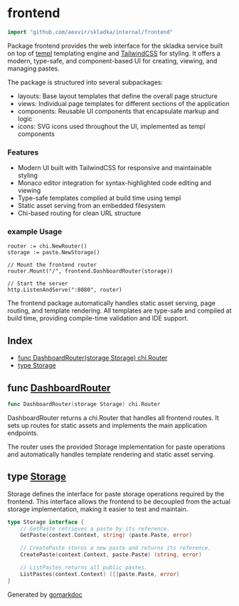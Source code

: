 <!-- Code generated by gomarkdoc. DO NOT EDIT -->

# frontend

```go
import "github.com/aexvir/skladka/internal/frontend"
```

Package frontend provides the web interface for the skladka service built on top of [templ](<https://github.com/a-h/templ>) templating engine and [TailwindCSS](<https://tailwindcss.com>) for styling. It offers a modern, type\-safe, and component\-based UI for creating, viewing, and managing pastes.

The package is structured into several subpackages:

- layouts: Base layout templates that define the overall page structure
- views: Individual page templates for different sections of the application
- components: Reusable UI components that encapsulate markup and logic
- icons: SVG icons used throughout the UI, implemented as templ components

### Features

- Modern UI built with TailwindCSS for responsive and maintainable styling
- Monaco editor integration for syntax\-highlighted code editing and viewing
- Type\-safe templates compiled at build time using templ
- Static asset serving from an embedded filesystem
- Chi\-based routing for clean URL structure

### example Usage

```
router := chi.NewRouter()
storage := paste.NewStorage()

// Mount the frontend router
router.Mount("/", frontend.DashboardRouter(storage))

// Start the server
http.ListenAndServe(":8080", router)
```

The frontend package automatically handles static asset serving, page routing, and template rendering. All templates are type\-safe and compiled at build time, providing compile\-time validation and IDE support.

## Index

- [func DashboardRouter\(storage Storage\) chi.Router](<#DashboardRouter>)
- [type Storage](<#Storage>)


<a name="DashboardRouter"></a>
## func [DashboardRouter](<https://github.com/aexvir/skladka/blob/master/internal/frontend/frontend.go#L41>)

```go
func DashboardRouter(storage Storage) chi.Router
```

DashboardRouter returns a chi.Router that handles all frontend routes. It sets up routes for static assets and implements the main application endpoints.

The router uses the provided Storage implementation for paste operations and automatically handles template rendering and static asset serving.

<a name="Storage"></a>
## type [Storage](<https://github.com/aexvir/skladka/blob/master/internal/frontend/frontend.go#L21-L30>)

Storage defines the interface for paste storage operations required by the frontend. This interface allows the frontend to be decoupled from the actual storage implementation, making it easier to test and maintain.

```go
type Storage interface {
    // GetPaste retrieves a paste by its reference.
    GetPaste(context.Context, string) (paste.Paste, error)

    // CreatePaste stores a new paste and returns its reference.
    CreatePaste(context.Context, paste.Paste) (string, error)

    // ListPastes returns all public pastes.
    ListPastes(context.Context) ([]paste.Paste, error)
}
```

Generated by [gomarkdoc](<https://github.com/princjef/gomarkdoc>)
